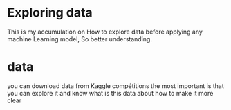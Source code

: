 # Exploring data
This is my accumulation on How to explore data before applying any machine Learning  model, So better understanding. 
# data
you can download data from Kaggle compétitions the most important is that you can explore it and know what is this data about how to make it more clear
